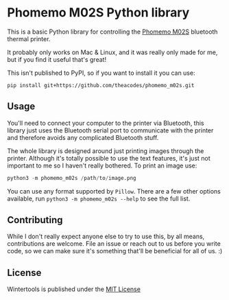 # Phomemo M02S Python library

This is a basic Python library for controlling the [Phomemo M02S](https://phomemo.com/collections/phomemo-m02s) bluetooth thermal printer.

It probably only works on Mac & Linux, and it was really only made for me, but if you find it useful that's great!

This isn't published to PyPI, so if you want to install it you can use:

```
pip install git+https://github.com/theacodes/phomemo_m02s.git
```

## Usage

You'll need to connect your computer to the printer via Bluetooth, this library just uses the Bluetooth serial port to communicate with the printer and therefore avoids any complicated Bluetooth stuff.

The whole library is designed around just printing images through the printer. Although it's totally possible to use the text features, it's just not important to me so I haven't really bothered. To print an image use:

```python
python3 -m phomemo_m02s /path/to/image.png
```

You can use any format supported by `Pillow`. There are a few other options available, run `python3 -m phomemo_m02s --help` to see the full list.


## Contributing

While I don't really expect anyone else to try to use this, by all means, contributions are welcome. File an issue or reach out to us before you write code, so we can make sure it's something that'll be beneficial for all of us. :)

## License

Wintertools is published under the [MIT License](LICENSE)
